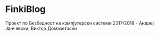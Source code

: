 # FinkiBlog

Проект по Безбедност на компјутерски системи 2017/2018 - Андреј Јанчевски, Виктор Домазетоски

